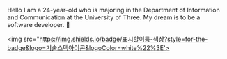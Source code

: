 Hello I am a 24-year-old who is majoring in the Department of Information and Communication at the University of Three. My dream is to be a software developer. 👋

<!--
**tmdwls5562/tmdwls5562** is a ✨ _special_ ✨ repository because its `README.md` (this file) appears on your GitHub profile.

Here are some ideas to get you started:

- 🔭 I’m currently working on ...
- 🌱 I’m currently learning ...
- 👯 I’m looking to collaborate on ...
- 🤔 I’m looking for help with ...
- 💬 Ask me about ...
- 📫 How to reach me: ...
- 😄 Pronouns: ...
- ⚡ Fun fact: ...
-->
<img src="https://img.shields.io/badge/표시할이름-색상?style=for-the-badge&logo=기술스택아이콘&logoColor=white%22%3E'>
